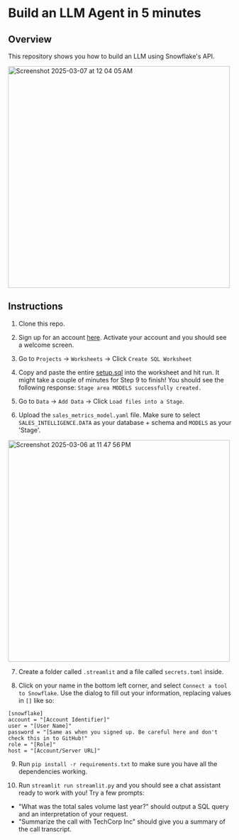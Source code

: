 # Build an LLM Agent in 5 minutes 
## Overview

This repository shows you how to build an LLM using Snowflake's API. 

<img width="500" alt="Screenshot 2025-03-07 at 12 04 05 AM" src="https://github.com/user-attachments/assets/889a971b-2c04-4b57-a43d-a1c626b290bf" />

## Instructions 

1. Clone this repo. 

2. Sign up for an account [here](https://signup.snowflake.com/?utm_campaign=cortex-agent-api-demo). Activate your account and you should see a welcome screen. 

3. Go to `Projects` -> `Worksheets` -> Click `Create SQL Worksheet`

4. Copy and paste the entire [setup.sql](https://github.com/annafil/cortex-agent-api-demo/blob/main/setup.sql) into the worksheet and hit run. It might take a couple of minutes for Step 9 to finish! You should see the following response: 
`Stage area MODELS successfully created.`

5. Go to `Data` -> `Add Data` -> Click `Load files into a Stage`. 

6. Upload the `sales_metrics_model.yaml` file. Make sure to select `SALES_INTELLIGENCE.DATA` as your database + schema and `MODELS` as your 'Stage'.
<img width="500" alt="Screenshot 2025-03-06 at 11 47 56 PM" src="https://github.com/user-attachments/assets/5cb78028-50a3-48a0-a324-feeb11ad0260" />

7. Create a folder called `.streamlit` and a file called `secrets.toml` inside.
  
8. Click on your name in the bottom left corner, and select `Connect a tool to Snowflake`. Use the dialog to fill out your information, replacing values in `[]` like so: 

  ```
[snowflake]
account = "[Account Identifier]"
user = "[User Name]"
password = "[Same as when you signed up. Be careful here and don't check this in to GitHub!"
role = "[Role]"
host = "[Account/Server URL]"
```

9. Run `pip install -r requirements.txt` to make sure you have all the dependencies working.

10. Run `streamlit run streamlit.py` and you should see a chat assistant ready to work with you! Try a few prompts:
- "What was the total sales volume last year?" should output a SQL query and an interpretation of your request.
- "Summarize the call with TechCorp Inc" should give you a summary of the call transcript. 
